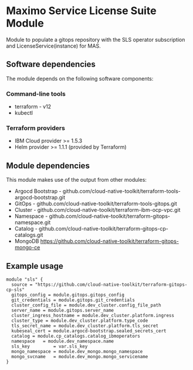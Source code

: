 # Maximo Service License Suite Module

Module to populate a gitops repository with the SLS operator subscription and LicenseService(instance) for MAS. 

## Software dependencies

The module depends on the following software components:

### Command-line tools

- terraform - v12
- kubectl

### Terraform providers

- IBM Cloud provider >= 1.5.3
- Helm provider >= 1.1.1 (provided by Terraform)

## Module dependencies

This module makes use of the output from other modules:

- Argocd Bootstrap - github.com/cloud-native-toolkit/terraform-tools-argocd-bootstrap.git
- GitOps - github.com/cloud-native-toolkit/terraform-tools-gitops.git
- Cluster - github.com/cloud-native-toolkit/terraform-ibm-ocp-vpc.git
- Namespace - github.com/cloud-native-toolkit/terraform-gitops-namespace.git
- Catalog - github.com/cloud-native-toolkit/terraform-gitops-cp-catalogs.git
- MongoDB
https://github.com/cloud-native-toolkit/terraform-gitops-mongo-ce

## Example usage

```hcl-terraform
module "sls" {
  source = "https://github.com/cloud-native-toolkit/terraform-gitops-cp-sls"
  gitops_config = module.gitops.gitops_config
  git_credentials = module.gitops.git_credentials
  cluster_config_file = module.dev_cluster.config_file_path
  server_name = module.gitops.server_name
  cluster_ingress_hostname = module.dev_cluster.platform.ingress
  cluster_type = module.dev_cluster.platform.type_code
  tls_secret_name = module.dev_cluster.platform.tls_secret
  kubeseal_cert = module.argocd-bootstrap.sealed_secrets_cert
  catalog = module.cp_catalogs.catalog_ibmoperators
  namespace   = module.dev_namespace.name
  sls_key         = var.sls_key
  mongo_namespace = module.dev_mongo.mongo_namespace
  mongo_svcname   = module.dev_mongo.mongo_servicename
}
```

